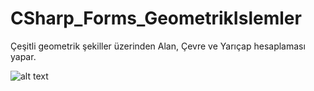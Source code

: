 # CSharp_Forms_GeometrikIslemler
Çeşitli geometrik şekiller üzerinden Alan, Çevre ve Yarıçap hesaplaması yapar.

![alt text](https://www.upload.ee/image/12943131/program.png)
